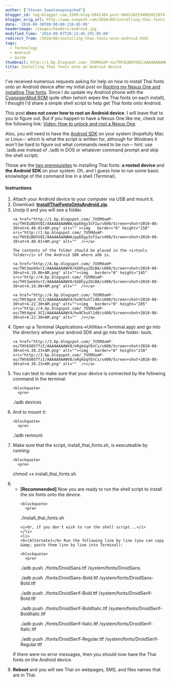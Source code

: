```yaml
---
author: ["Steven Suwatanapongched"]
blogger_id: tag:blogger.com,1999:blog-6841384.post-6665102534805821074
blogger_orig_url: http://www.sunpech.com/2010/08/installing-thai-fonts-onto-android.html
date: '2010-08-30T09:00:00.110-05:00'
headerimage: /images/headers/android.jpg
modified_time: '2014-08-07T20:13:45.291-05:00'
redirect_from: /2010/08/installing-thai-fonts-onto-android.html
tags:
  - Technology
  - Android
  - Guide
thumbnail: http://1.bp.blogspot.com/_7U5MdumP-no/THt8iBDVVQI/AAAAAAAAWWA/ppE6gy3cFIw/s600/Screen+shot+2010-08-30+at+4.40.01+AM.png
title: Installing Thai fonts onto an Android device
---
```



I've received numerous requests asking for help on how to install Thai fonts onto an Android device after my initial post on <a href="/2010/01/rooting-my-nexus-one-and-installing">Rooting my Nexus One and installing Thai fonts</a>.  Since I do update my Android phone with the <a href="http://www.cyanogenmod.com/">CyanogenMod ROM</a> quite often (which wipes the Thai fonts on each install), I thought I'd share a simple shell script to help get Thai fonts onto Android.

This post <b>does not cover how to root an Android device</b>.  I will leave that to you to figure out.  But if you happen to have a Nexus One like me, check out the following link: <a href="http://androidandme.com/2010/01/hacks/video-how-to-unlock-and-root-a-nexus-one/">Video: How to unlock and root a Nexus One</a>.

Also, you will need to have the <a href="http://developer.android.com/sdk/index.html">Android SDK</a> on your system (hopefully Mac or Linux-- which is what the script is written for, although for Windows it won't be hard to figure out what commands need to be run-- hint: use .\adb.exe instead of ./adb  in DOS or whatever command prompt and skip the shell script).

Those are the <u>two prerequisites</u> to installing Thai fonts: <b>a rooted device </b>and<b> the Android SDK </b>on your system.  Oh, and I guess how to run some basic knowledge of the command line in a shell (Terminal).

#### Instructions

<ol>
  <li>Attach your Android device to your computer via USB and mount it.</li>
  <li>Download: <a href="http://www.mediafire.com/?464j2791iccuan9"><b>InstallThaiFontsOntoAndroid.zip</b></a>. </li>
  <li>
      Unzip it and you will see a folder.

    <a href="http://1.bp.blogspot.com/_7U5MdumP-no/THt8iBDVVQI/AAAAAAAAWWA/ppE6gy3cFIw/s600/Screen+shot+2010-08-30+at+4.40.01+AM.png" alt="" ><img   border="0" height="158" src="http://1.bp.blogspot.com/_7U5MdumP-no/THt8iBDVVQI/AAAAAAAAWWA/ppE6gy3cFIw/s400/Screen+shot+2010-08-30+at+4.40.01+AM.png" alt=""  /></a>

    The contents of the folder should be placed in the <i>tools folder</i> of the Android SDK where adb is.

    <a href="http://4.bp.blogspot.com/_7U5MdumP-no/THt3wnkUvrI/AAAAAAAAWV0/kbDhyy2OiBA/s600/Screen+shot+2010-08-30+at+4.19.06+AM.png" alt=""><img   border="0" height="145" src="http://4.bp.blogspot.com/_7U5MdumP-no/THt3wnkUvrI/AAAAAAAAWV0/kbDhyy2OiBA/s400/Screen+shot+2010-08-30+at+4.19.06+AM.png" alt=""  /></a>

    <a href="http://4.bp.blogspot.com/_7U5MdumP-no/THt4gn4_XCI/AAAAAAAAWV4/hw9ChuVl1d0/s600/Screen+shot+2010-08-30+at+4.22.30+AM.png" alt=""><img   border="0" height="285" src="http://4.bp.blogspot.com/_7U5MdumP-no/THt4gn4_XCI/AAAAAAAAWV4/hw9ChuVl1d0/s400/Screen+shot+2010-08-30+at+4.22.30+AM.png" alt=""  /></a>
  </li>
  <li>
    Open up a Terminal (Applications-&gt;Utilities-&gt;Terminal.app) and go into the directory where your android SDK and go into the folder: <i>tools</i>.

    <a href="http://3.bp.blogspot.com/_7U5MdumP-no/THt6S0SffzI/AAAAAAAAWV8/oRgkGqYEnCs/s600/Screen+shot+2010-08-30+at+4.30.23+AM.png" alt=""><img   border="0" height="210" src="http://3.bp.blogspot.com/_7U5MdumP-no/THt6S0SffzI/AAAAAAAAWV8/oRgkGqYEnCs/s400/Screen+shot+2010-08-30+at+4.30.23+AM.png" alt=""  /></a>
  </li>
  <li>
    You can test to make sure that your device is connected by the following command in the terminal:

    <blockquote>
      <pre>
./adb devices
      </pre>
    </blockquote>
  </li>
  <li>
    And to mount it:

    <blockquote>
      <pre>
./adb remount
      </pre>
    </blockquote>
  </li>
  <li>
    Make sure that the script, install_thai_fonts.sh, is executeable by running:

    <blockquote>
      <pre>
chmod +x install_thai_fonts.sh
      </pre>
    </blockquote>
  </li>
  <li>
    <ul>
    <li>
    <b>[Recommended]</b> Now you are ready to run the shell script to install the six fonts onto the device.

    <blockquote>
      <pre>
./install_thai_fonts.sh
      </pre>
    </blockquote>

    <i>Or, if you don't wish to run the shell script...</i>
    </li>
    <li>
    <b>[Alternate]</b> Run the following line by line (you can copy &amp; paste them line by line into Terminal):

    <blockquote>
      <pre>
./adb push ./fonts/DroidSans.ttf /system/fonts/DroidSans.

./adb push ./fonts/DroidSans-Bold.ttf /system/fonts/DroidSans-Bold.ttf

./adb push ./fonts/DroidSerif-Bold.ttf /system/fonts/DroidSerif-Bold.ttf

./adb push ./fonts/DroidSerif-BoldItalic.ttf /system/fonts/DroidSerif-BoldItalic.ttf

./adb push ./fonts/DroidSerif-Italic.ttf /system/fonts/DroidSerif-Italic.ttf

./adb push ./fonts/DroidSerif-Regular.ttf /system/fonts/DroidSerif-Regular.ttf
      </pre>
    </blockquote>
    </li>
    </ul>
    If there were no error messages, then you should now have the Thai fonts on the Android device.
  </li>
  <li>
    <b>Reboot</b> and you will see Thai on webpages, SMS, and files names that are in Thai.
  </li>
</ol>

<a href="http://2.bp.blogspot.com/_7U5MdumP-no/THsv9JiqFhI/AAAAAAAAWVQ/IgkgPKQu6Ag/s600/IMG_2253.jpg" alt=""><img   border="0"  src="http://2.bp.blogspot.com/_7U5MdumP-no/THsv9JiqFhI/AAAAAAAAWVQ/IgkgPKQu6Ag/s640/IMG_2253.jpg" alt="" /></a>